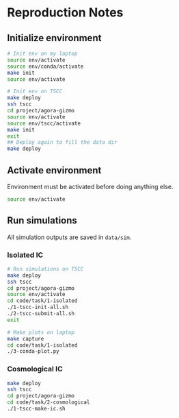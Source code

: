 # Reproduction Notes

## Initialize environment

```bash
# Init env on my laptop
source env/activate
source env/conda/activate
make init
source env/activate

# Init env on TSCC
make deploy
ssh tscc
cd project/agora-gizmo
source env/activate
source env/tscc/activate
make init
exit
## Deploy again to fill the data dir
make deploy
```

## Activate environment

Environment must be activated before doing anything else.

```bash
source env/activate
```

## Run simulations

All simulation outputs are saved in `data/sim`.

### Isolated IC

```bash
# Run simulations on TSCC
make deploy
ssh tscc
cd project/agora-gizmo
source env/activate
cd code/task/1-isolated
./1-tscc-init-all.sh
./2-tscc-submit-all.sh
exit

# Make plots on laptop
make capture
cd code/task/1-isolated
./3-conda-plot.py
```

### Cosmological IC

```bash
make deploy
ssh tscc
cd project/agora-gizmo
cd code/task/2-cosmological
./1-tscc-make-ic.sh
```
